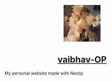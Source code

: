 <div align="center">
  <img src="public/logo.webp" height="120" width="120"/>
  <h1>  
    <a href="https://portfolio-vaibhav-op.vercel.app">vaibhav-OP</a>
  </h1>
</div>
My personal website made with Nextjs
